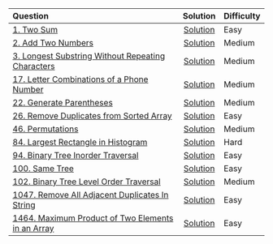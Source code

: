 
| Question | Solution | Difficulty |
|:---------|:--------:|:-----------|
| [1. Two Sum](https://leetcode.com/problems/two-sum/) | [Solution](https://github.com/michikochew98/Leetcode-Solution---JAVA/blob/main/Easy/1.%20Two%20Sum.java) | Easy |
| [2. Add Two Numbers](https://leetcode.com/problems/add-two-numbers/) | [Solution](https://github.com/michikochew98/Leetcode-Solution---JAVA/blob/main/Medium/2.%20Add%20Two%20Numbers.java) | Medium |
| [3. Longest Substring Without Repeating Characters](https://leetcode.com/problems/longest-substring-without-repeating-characters/) | [Solution](https://github.com/michikochew98/Leetcode-Solution---JAVA/blob/main/Medium/3.%20Longest%20Substring%20Without%20Repeating%20Characters.java) | Medium |
| [17. Letter Combinations of a Phone Number](https://leetcode.com/problems/letter-combinations-of-a-phone-number/) | [Solution](https://github.com/michikochew98/Leetcode-Solution---JAVA/blob/main/Medium/17.%20Letter%20Combinations%20of%20a%20Phone%20Number.java) | Medium |
| [22. Generate Parentheses](https://leetcode.com/problems/generate-parentheses/) | [Solution](https://github.com/michikochew98/Leetcode-Solution---JAVA/blob/main/Medium/22.%20Generate%20Parentheses.java) | Medium |
| [26. Remove Duplicates from Sorted Array](https://leetcode.com/problems/remove-duplicates-from-sorted-array/) | [Solution](https://github.com/michikochew98/Leetcode-Solution---JAVA/blob/main/Easy/26.%20Remove%20Duplicates%20from%20Sorted%20Array.java) | Easy |
| [46. Permutations](https://leetcode.com/problems/permutations/) | [Solution](https://github.com/michikochew98/Leetcode-Solution---JAVA/blob/main/Medium/46.%20Permutations.java) | Medium |
| [84. Largest Rectangle in Histogram](https://leetcode.com/problems/largest-rectangle-in-histogram/) | [Solution](https://github.com/michikochew98/Leetcode-Solution---JAVA/blob/main/Hard/84.%20Largest%20Rectangle%20in%20Histogram.java) | Hard |
| [94. Binary Tree Inorder Traversal](https://leetcode.com/problems/binary-tree-inorder-traversal/) | [Solution](https://github.com/michikochew98/Leetcode-Solution---JAVA/blob/main/Easy/94.%20Binary%20Tree%20Inorder%20Traversal.java) | Easy |
| [100. Same Tree](https://leetcode.com/problems/same-tree/) | [Solution](https://github.com/michikochew98/Leetcode-Solution---JAVA/blob/main/Easy/100.%20Same%20Tree.java) | Easy |
| [102. Binary Tree Level Order Traversal](https://leetcode.com/problems/binary-tree-level-order-traversal/) | [Solution](https://github.com/michikochew98/Leetcode-Solution---JAVA/blob/main/Medium/102.%20Binary%20Tree%20Level%20Order%20Traversal.java) | Medium |
| [1047. Remove All Adjacent Duplicates In String](https://leetcode.com/problems/remove-all-adjacent-duplicates-in-string/) | [Solution](https://github.com/michikochew98/Leetcode-Solution---JAVA/blob/main/Easy/1047.%20Remove%20All%20Adjacent%20Duplicates%20In%20String.java) | Easy |
| [1464. Maximum Product of Two Elements in an Array](https://leetcode.com/problems/maximum-product-of-two-elements-in-an-array/) | [Solution](https://github.com/michikochew98/Leetcode-Solution---JAVA/blob/main/Easy/1464.s%20Maximums%20Products%20ofs%20Twos%20Elementss%20ins%20ans%20Array.java) | Easy |

